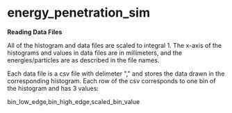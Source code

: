 # energy_penetration_sim

__Reading Data Files__

All of the histogram and data files are scaled to integral 1. The x-axis of the histograms and values in data files are in millimeters, and the energies/particles are as described in the file names.  

Each data file is a csv file with delimeter "," and stores the data drawn in the corresponding histogram. Each row of the csv corresponds to one bin of the histogram and has 3 values:

bin_low_edge,bin_high_edge,scaled_bin_value